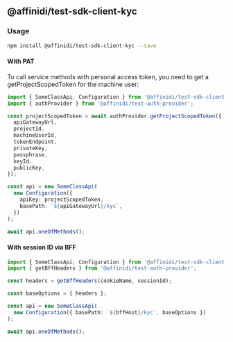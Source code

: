 ## @affinidi/test-sdk-client-kyc

### Usage

```bash
npm install @affinidi/test-sdk-client-kyc --save
```

#### With PAT

To call service methods with personal access token, you need to get a getProjectScopedToken for the machine user:

```ts
import { SomeClassApi, Configuration } from '@affinidi/test-sdk-client-kyc';
import { authProvider } from '@affinidi/test-auth-provider';

const projectScopedToken = await authProvider.getProjectScopedToken({
  apiGatewayUrl,
  projectId,
  machineUserId,
  tokenEndpoint,
  privateKey,
  passphrase,
  keyId,
  publicKey,
});

const api = new SomeClassApi(
  new Configuration({
    apiKey: projectScopedToken,
    basePath: `${apiGatewayUrl}/kyc`,
  })
);

await api.oneOfMethods();
```

#### With session ID via BFF

```ts
import { SomeClassApi, Configuration } from '@affinidi/test-sdk-client-kyc';
import { getBffHeaders } from '@affinidi/test-auth-provider';

const headers = getBffHeaders(cookieName, sessionId);

const baseOptions = { headers };

const api = new SomeClassApi(
  new Configuration({ basePath: `${bffHost}/kyc`, baseOptions })
);

await api.oneOfMethods();
```

